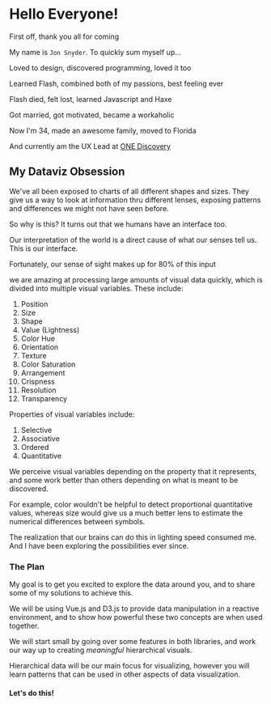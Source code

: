 # Hello Everyone!

First off, thank you all for coming

My name is `Jon Snyder`. To quickly sum myself up...

Loved to design, discovered programming, loved it too

Learned Flash, combined both of my passions, best feeling ever

Flash died, felt lost, learned Javascript and Haxe

Got married, got motivated, became a workaholic

Now I'm 34, made an awesome family, moved to Florida

And currently am the UX Lead at [ONE Discovery](http://onediscovery.com)

## My Dataviz Obsession

We've all been exposed to charts of all different shapes and sizes. They give us a way to look at information thru different lenses, exposing patterns and differences we might not have seen before.

So why is this? It turns out that we humans have an interface too.

Our interpretation of the world is a direct cause of what our senses tell us. This is our interface.

Fortunately, our sense of sight makes up for 80% of this input

we are amazing at processing large amounts of visual data quickly, which is divided into multiple visual variables. These include:

1. Position
2. Size
3. Shape
4. Value (Lightness)
5. Color Hue
6. Orientation
7. Texture
8. Color Saturation
9. Arrangement
10. Crispness
11. Resolution
12. Transparency

Properties of visual variables include:

1. Selective
2. Associative
3. Ordered
4. Quantitative

We perceive visual variables depending on the property that it represents, and some work better than others depending on what is meant to be discovered.

For example, color wouldn't be helpful to detect proportional quantitative values, whereas size would give us a much better lens to estimate the numerical differences between symbols.

The realization that our brains can do this in lighting speed consumed me. And I have been exploring the possibilities ever since.

### The Plan

My goal is to get you excited to explore the data around you, and to share some of my solutions to achieve this.

We will be using Vue.js and D3.js to provide data manipulation in a reactive environment, and to show how powerful these two concepts are when used together.

We will start small by going over some features in both libraries, and work our way up to creating _meaningful_ hierarchical visuals.

Hierarchical data will be our main focus for visualizing, however you will learn patterns that can be used in other aspects of data visualization.

#### Let's do this!
